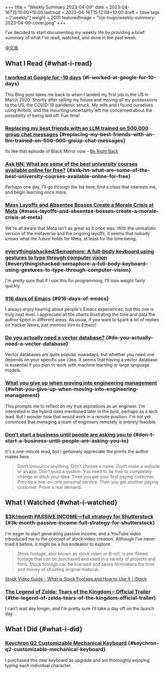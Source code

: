 +++
title = "Weekly Summary 2023-04-09"
date = 2023-04-16T15:10:00+10:00
lastmod = 2023-04-16T15:12:08+10:00
draft = false
tags = ["weekly"]
weight = 2001
featuredImage = "/ox-hugo/weekly-summary-2023-04-09-cover.jpeg"
+++

I've decided to start documenting my weekly life by providing a brief summary of what I've read, watched, and done in the past week.

<!--more-->

[中文版](https://chaoruan.xyz/zh-cn/posts/weekly-summary-2023-04-09)


## What I Read {#what-i-read}


### [I worked at Google for -10 days](https://andgein.ru/blog/all/20-i-worked-at-google-for-10-days/) {#i-worked-at-google-for-10-days}

This Blog post takes me back to when I landed my first job in the US in March 2020. Shortly after selling my house and moving all my possessions to the US, the COVID-19 pandemic struck. My wife and I found ourselves using Airbnb, and the mounting uncertainty left me concerned about the possibility of being laid off. Fun time!


### [Replacing my best friends with an LLM trained on 500,000 group chat messages](https://www.izzy.co/blogs/robo-boys.html) {#replacing-my-best-friends-with-an-llm-trained-on-500-000-group-chat-messages}

Its like that episode of Black Mirror now - [Be Right Back](https://www.imdb.com/title/tt2290780/)


### [Ask HN: What are some of the best university courses available online for free?](https://news.ycombinator.com/item?id=35536042) {#ask-hn-what-are-some-of-the-best-university-courses-available-online-for-free}

Perhaps one day, I'll go through the list here, find a class that interests me, and begin learning once more.


### [Mass Layoffs and Absentee Bosses Create a Morale Crisis at Meta](https://www.nytimes.com/2023/04/12/technology/meta-layoffs-employees-management.html) {#mass-layoffs-and-absentee-bosses-create-a-morale-crisis-at-meta}

We're all aware that Meta isn't as great as it once was. With the unrealistic version of the metaverse and the ongoing layoffs, it seems that nobody knows what the future holds for Meta, at least for the time being.


### [everythingishacked/Semaphore: A full-body keyboard using gestures to type through computer vision](https://github.com/everythingishacked/Semaphore) {#everythingishacked-semaphore-a-full-body-keyboard-using-gestures-to-type-through-computer-vision}

I'm pretty sure that if I use this for programming, I'll lose weight fairly quickly.


### [916 days of Emacs](https://sqrtminusone.xyz/posts/2023-04-13-emacs/) {#916-days-of-emacs}

I always enjoy hearing about people's Emacs experiences, but this one is truly next level. I appreciate all the charts illustrating the time and data the author spent in different areas. As usual, if you want to spark a lot of replies on Hacker News, just mention Vim or Emacs!


### [Do you actually need a vector database?](https://www.ethanrosenthal.com/2023/04/10/nn-vs-ann/) {#do-you-actually-need-a-vector-database}

Vector databases are quite popular nowadays, but whether you need one depends on your specific use case. It seems that having a vector database is essential if you plan to work with machine learning or large language models.


### [What you give up when moving into engineering management](https://stackoverflow.blog/2022/02/23/what-you-give-up-when-moving-into-engineering-management/) {#what-you-give-up-when-moving-into-engineering-management}

This prompts me to reflect on my true aspirations as an engineer. I'm interested in the hybrid roles mentioned later in the post, perhaps as a tech lead. But I wonder how that would work in a remote position. I'm not yet convinced that managing a team of engineers remotely is entirely feasible.


### [Don’t start a business until people are asking you to](https://sive.rs/asking) {#don-t-start-a-business-until-people-are-asking-you-to}

It's a one-minute read, but I genuinely appreciate the points the author makes here.

> Don’t announce anything. Don’t choose a name. Don’t make a website or an app. Don’t build a system. You need to be free to completely change or ditch your idea.
> Then you get your first paying customer. Provide a one-on-one personal service. Then you get another paying customer. Prove a real demand.


## What I Watched {#what-i-watched}


### [$3K/month PASSIVE INCOME—full strategy for Shutterstock](https://www.youtube.com/watch?v=VpnXyal5HJg) {#3k-month-passive-income-full-strategy-for-shutterstock}

I'm eager to start generating passive income, and a YouTube video introduced me to the concept of stock video creation. Although I've never tried it before, it might be a fun endeavor to explore.

> Stock footage, also known as stock video or B-roll, is pre-filmed footage that can be purchased and used in a variety of projects and films. Stock footage can be licensed and saves filmmakers the time and money of shooting original material.

[Stock Video Guide - What is Stock Footage and How to Use It | iStock](https://marketing.istockphoto.com/blog/complete-guide-to-stock-video/)


### [The Legend of Zelda: Tears of the Kingdom – Official Trailer](https://www.youtube.com/watch?v=uHGShqcAHlQ&t=2s) {#the-legend-of-zelda-tears-of-the-kingdom-official-trailer}

I can't wait any longer, and I'm pretty sure I'll take a day off on the launch day.


## What I Did {#what-i-did}


### [Keychron Q2 Customizable Mechanical Keyboard](https://www.keychron.com/pages/keychron-q2-customizable-mechanical-keyboard) {#keychron-q2-customizable-mechanical-keyboard}

I purchased this new keyboard as upgrade and am thoroughly enjoying typing each individual character.

